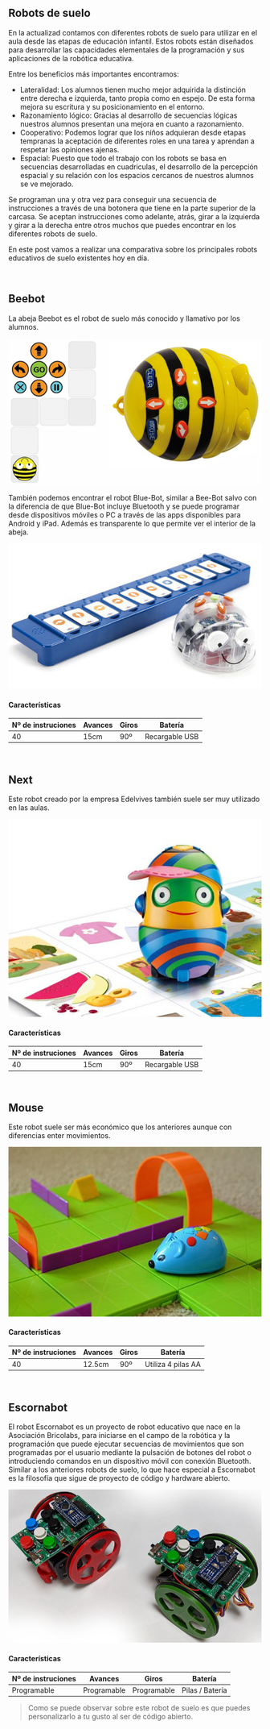 ## Robots de suelo

En la actualizad contamos con diferentes robots de suelo para utilizar en el aula desde las etapas de educación infantil. Estos robots están diseñados para desarrollar las capacidades elementales de la programación y sus aplicaciones de la robótica educativa.

Entre los beneficios más importantes encontramos:

- Lateralidad: Los alumnos tienen mucho mejor adquirida la distinción entre derecha e izquierda, tanto propia como en espejo. De esta forma mejora su escritura y su posicionamiento en el entorno.
- Razonamiento lógico: Gracias al desarrollo de secuencias lógicas nuestros alumnos presentan una mejora en cuanto a razonamiento.
- Cooperativo: Podemos lograr que los niños adquieran desde etapas tempranas la aceptación de diferentes roles en una tarea y aprendan a respetar las opiniones ajenas.
- Espacial: Puesto que todo el trabajo con los robots se basa en secuencias desarrolladas en cuadriculas, el desarrollo de la percepción espacial y su relación con los espacios cercanos de nuestros alumnos se ve mejorado.

Se programan una y otra vez para conseguir una secuencia de instrucciones a través de una botonera que tiene en la parte superior de la carcasa. Se aceptan instrucciones como adelante, atrás, girar a la izquierda y girar a la derecha entre otros muchos que puedes encontrar en los diferentes robots de suelo.

En este post vamos a realizar una comparativa sobre los principales robots educativos de suelo existentes hoy en día.



<br />



## Beebot

La abeja Beebot es el robot de suelo más conocido y llamativo por los alumnos.

![](img/beebot.jpg "Robot Beebot")

También podemos encontrar el robot Blue-Bot, similar a Bee-Bot salvo con la diferencia de que Blue-Bot incluye Bluetooth y se puede programar desde dispositivos móviles o PC a través de las apps disponibles para Android y iPad. Además es transparente lo que permite ver el interior de la abeja.

![](img/bluebot.jpg "Robot Bluebot")

#### Características

| Nº de instruciones | Avances | Giros | Batería |
| --- | --- | --- | --- | 
| 40 | 15cm | 90º | Recargable USB |



<br />



## Next

Este robot creado por la empresa Edelvives también suele ser muy utilizado en las aulas.

![](img/next.jpg "Robot Next")

#### Características

| Nº de instruciones | Avances | Giros | Batería |
| --- | --- | --- | --- | 
| 40 | 15cm | 90º | Recargable USB |



<br />



## Mouse

Este robot suele ser más económico que los anteriores aunque con diferencias enter movimientos.

![](img/mouse.jpg "Robot Mouse")

#### Características

| Nº de instruciones | Avances | Giros | Batería |
| --- | --- | --- | --- | 
| 40 | 12.5cm | 90º | Utiliza 4 pilas AA |



<br />



## Escornabot

El robot Escornabot es un proyecto de robot educativo que nace en la Asociación Bricolabs, para iniciarse en el campo de la robótica y la programación que puede ejecutar secuencias de movimientos que son programadas por el usuario mediante la pulsación de botones del robot o introduciendo comandos en un dispositivo móvil con conexión Bluetooth. Similar a los anteriores robots de suelo, lo que hace especial a Escornabot es la filosofía que sigue de proyecto de código y hardware abierto.

![](img/escornabot.jpg "Robot Escornabot")

#### Características

| Nº de instruciones | Avances | Giros | Batería |
| --- | --- | --- | --- | 
| Programable | Programable | Programable | Pilas / Batería |

> Como se puede observar sobre este robot de suelo es que puedes personalizarlo a tu gusto al ser de código abierto.
